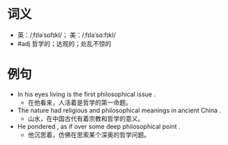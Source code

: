 # 词义
- 英：/ˌfɪləˈsɒfɪkl/； 美：/ˌfɪləˈsɑːfɪkl/
- #adj 哲学的；达观的；处乱不惊的
# 例句
- In his eyes living is the first philosophical issue .
	- 在他看来，人活着是哲学的第一命题。
- The nature had religious and philosophical meanings in ancient China .
	- 山水，在中国古代有着宗教和哲学的意义。
- He pondered , as if over some deep philosophical point .
	- 他沉思着，仿佛在思索某个深奥的哲学问题。
